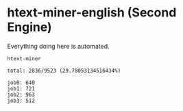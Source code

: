# htext-miner-english (Second Engine)

Everything doing here is automated.

```
htext-miner

total: 2836/9523 (29.78053134516434%)

job0: 640
job1: 721
job2: 963
job3: 512
```